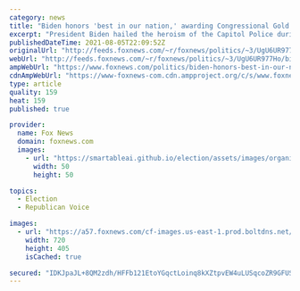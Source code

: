 ```yaml
---
category: news
title: "Biden honors 'best in our nation,' awarding Congressional Gold Medals to Jan. 6 Capitol police officers"
excerpt: "President Biden hailed the heroism of the Capitol Police during the January 6 Capitol Hill riot Thursday and signed a bill awarding four congressional gold medals to the police"
publishedDateTime: 2021-08-05T22:09:52Z
originalUrl: "http://feeds.foxnews.com/~r/foxnews/politics/~3/UgU6UR977Ho/biden-honors-best-in-our-nation-awarding-congressional-gold-medals-to-jan-6-capitol-police-officers"
webUrl: "http://feeds.foxnews.com/~r/foxnews/politics/~3/UgU6UR977Ho/biden-honors-best-in-our-nation-awarding-congressional-gold-medals-to-jan-6-capitol-police-officers"
ampWebUrl: "https://www.foxnews.com/politics/biden-honors-best-in-our-nation-awarding-congressional-gold-medals-to-jan-6-capitol-police-officers.amp"
cdnAmpWebUrl: "https://www-foxnews-com.cdn.ampproject.org/c/s/www.foxnews.com/politics/biden-honors-best-in-our-nation-awarding-congressional-gold-medals-to-jan-6-capitol-police-officers.amp"
type: article
quality: 159
heat: 159
published: true

provider:
  name: Fox News
  domain: foxnews.com
  images:
    - url: "https://smartableai.github.io/election/assets/images/organizations/foxnews.com-50x50.jpg"
      width: 50
      height: 50

topics:
  - Election
  - Republican Voice

images:
  - url: "https://a57.foxnews.com/cf-images.us-east-1.prod.boltdns.net/v1/static/694940094001/f0d9ffe7-faec-4354-ae0a-7520d535b814/c20c4c23-ae1d-4281-a370-0e457fd8ee1b/1280x720/match/720/405/image.jpg?ve=1&tl=1"
    width: 720
    height: 405
    isCached: true

secured: "IDKJpaJL+8QM2zdh/HFFb121EtoYGqctLoinq8kXZtpvEW4uLUSqcoZR9GFUShL6NzD919fJY08QkCgyi8YqO8BZ70so/3vnSgqp8hVadSLbys16Hf3Jz9J2BrBCNhxSbNvkaglSzFTy7rst1WVMNx5RYzU7LjrfL6y/bmol9o4JYHEz3fA2IPfPmMA0IxrKeNdYkyHovLMJJfSd6EZCsW1F6LttfN90UigHUYKtyeszUp++idAYgUgZdykkkCnUCXfDUdF0UQd0grWdgRQreoVojGbgAZey0EPQQ2+2yHAOK5ORFvxXPdEZ0OTaMDy1Ajh1QqPoBpMMcff03/02nBFmL+7QE/x7cvqyTIxKF8U=;PNniovmaBI1JnFa4AT/eGA=="
---
```


